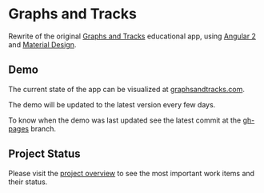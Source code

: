 # Graphs and Tracks

Rewrite of the original [Graphs and Tracks](https://github.com/davidtro/gt) educational app, using [Angular 2](https://angular.io/) and [Material Design](https://material.angular.io/).

## Demo
The current state of the app can be visualized at [graphsandtracks.com](http://graphsandtracks.com/).

The demo will be updated to the latest version every few days.

To know when the demo was last updated see the latest commit at the [gh-pages](https://github.com/snolflake/gt/commits/gh-pages) branch.

## Project Status
Please visit the [project overview](https://github.com/snolflake/gt/projects/1) to see the most important work items and their status.
